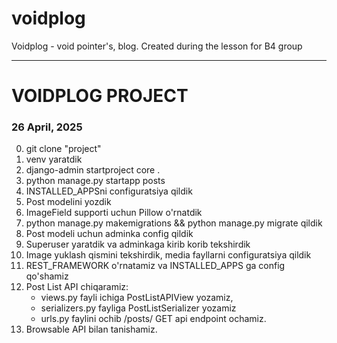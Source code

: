 # voidplog
Voidplog - void pointer's, blog. Created during the lesson for B4 group

---

# VOIDPLOG PROJECT


### 26 April, 2025

0. git clone "project"
1. venv yaratdik
2. django-admin startproject core .
3. python manage.py startapp posts
4. INSTALLED_APPSni configuratsiya qildik
5. Post modelini yozdik
6. ImageField supporti uchun Pillow o'rnatdik
7. python manage.py makemigrations && python manage.py migrate qildik
8. Post modeli uchun adminka config qildik
9. Superuser yaratdik va adminkaga kirib korib tekshirdik
10. Image yuklash qismini tekshirdik, media fayllarni configuratsiya qildik
11. REST_FRAMEWORK o'rnatamiz va INSTALLED_APPS ga config qo'shamiz
12. Post List API chiqaramiz:
    - views.py fayli ichiga PostListAPIView yozamiz, 
    - serializers.py fayliga PostListSerializer yozamiz
    - urls.py faylini ochib /posts/ GET api endpoint ochamiz.
13. Browsable API bilan tanishamiz.